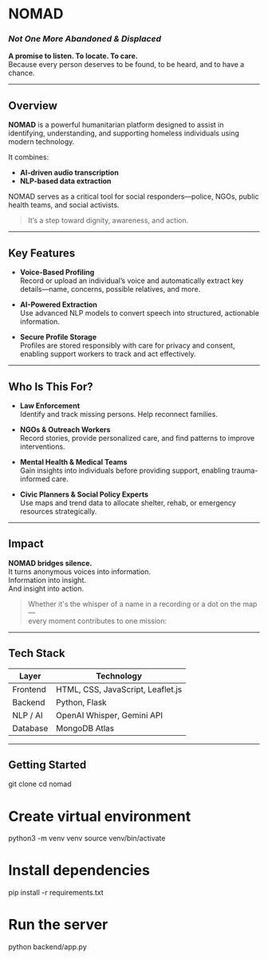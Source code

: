# **NOMAD**
### *Not One More Abandoned & Displaced*

**A promise to listen. To locate. To care.**  
Because every person deserves to be found, to be heard, and to have a chance.

---

## Overview

**NOMAD** is a powerful humanitarian platform designed to assist in identifying, understanding, and supporting homeless individuals using modern technology.

It combines:

- **AI-driven audio transcription**
- **NLP-based data extraction**

NOMAD serves as a critical tool for social responders—police, NGOs, public health teams, and social activists.

> It’s a step toward dignity, awareness, and action.

---

## Key Features

- **Voice-Based Profiling**  
  Record or upload an individual’s voice and automatically extract key details—name, concerns, possible relatives, and more.

- **AI-Powered Extraction**  
  Use advanced NLP models to convert speech into structured, actionable information.

- **Secure Profile Storage**  
  Profiles are stored responsibly with care for privacy and consent, enabling support workers to track and act effectively.

---

## Who Is This For?

- **Law Enforcement**  
  Identify and track missing persons. Help reconnect families.

- **NGOs & Outreach Workers**  
  Record stories, provide personalized care, and find patterns to improve interventions.

- **Mental Health & Medical Teams**  
  Gain insights into individuals before providing support, enabling trauma-informed care.

- **Civic Planners & Social Policy Experts**  
  Use maps and trend data to allocate shelter, rehab, or emergency resources strategically.

---

## Impact

**NOMAD bridges silence.**  
It turns anonymous voices into information.  
Information into insight.  
And insight into action.

> Whether it's the whisper of a name in a recording or a dot on the map—  
> every moment contributes to one mission:  


---

## Tech Stack

| Layer       | Technology                          |
|-------------|--------------------------------------|
| Frontend    | HTML, CSS, JavaScript, Leaflet.js    |
| Backend     | Python, Flask                        |
| NLP / AI    | OpenAI Whisper, Gemini API           |
| Database    | MongoDB Atlas                        |

---

## Getting Started

git clone
cd nomad

# Create virtual environment
python3 -m venv venv
source venv/bin/activate

# Install dependencies
pip install -r requirements.txt

# Run the server
python backend/app.py
